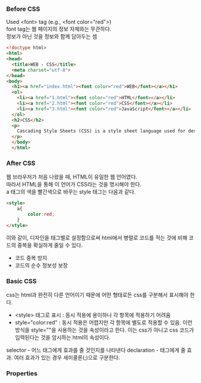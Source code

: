 ### **Before CSS**
Used \<font\> tag (e.g., \<font color="red">) <br>
font tag는 웹 페이지의 정보 자체와는 무관하다. <br>
정보가 아닌 것을 정보와 함께 담아두는 셈 <br>

```html
<!doctype html>
<html>
<head>
  <title>WEB - CSS</title>
  <meta charset="utf-8">
</head>
<body>
  <h1><a href="index.html"><font color="red">WEB</font></a></h1>
  <ol>
    <li><a href="1.html"><font color="red">HTML</font></a></li>
    <li><a href="2.html"><font color="red">CSS</font></a></li>
    <li><a href="3.html"><font color="red">JavaScript</font></a></li>
  </ol>
  <h2>CSS</h2>
  <p>
    Cascading Style Sheets (CSS) is a style sheet language used for describing the presentation of a document written in a markup language.[1] Although most often used to set the visual style of web pages and user interfaces written in HTML and XHTML, the language can be applied to any XML document, including plain XML, SVG and XUL, and is applicable to rendering in speech, or on other media. Along with HTML and JavaScript, CSS is a cornerstone technology used by most websites to create visually engaging webpages, user interfaces for web applications, and user interfaces for many mobile applications.
  </p>
  </body>
  </html>
```


### **After CSS**
웹 브라우저가 처음 나왔을 때, HTML이 유일한 웹 언어였다. <br>
따라서 HTML을 통해 이 언어가 CSS라는 것을 명시해야 한다. <br>
a 태그의 색을 빨간색으로 바꾸는 style 태그는 다음과 같다.

```html
<style>
    a{
        color:red;  
    }
</style>
```
이와 같이, 디자인을 태그별로 설정함으로써 html에서 병렬로 코드를 적는 것에 비해 코드의 중복을 확실하게 줄일 수 있다.
- 코드 중복 방지
- 코드의 순수 정보성 보장


### **Basic CSS**
css는 html과 완전히 다른 언어이기 때문에 어떤 형태로든 css를 구분해서 표시해야 한다.
- \<style> 태그로 표시 : 동시 적용에 용이하나 각 항목에 적용하기 어려움
- style="color:red" : 동시 적용은 어렵지만 각 항목에 별도로 적용할 수 있음. 이런 방식을 style=""을 사용하는 것을 속성이라고 한다. 이는 css가 아니고 css 코드가 입력된다는 것을 암시하는 html의 속성이다. 

selector - 어느 태그에게 효과를 줄 것인지를 나타낸다
declaration - 태그에게 줄 효과. 여러 효과가 있는 경우 세미콜론(;)으로 구분한다.

### **Properties**
